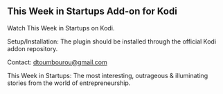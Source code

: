 This Week in Startups Add-on for Kodi
-------------------------------------------
Watch This Week in Startups on Kodi. 

Setup/Installation: 
The plugin should be installed through the official Kodi addon repository.

Contact:
dtoumbourou@gmail.com

This Week in Startups:
The most interesting, outrageous & illuminating stories from the world of entrepreneurship.
